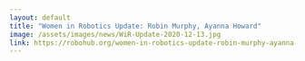```yaml
---
layout: default
title: "Women in Robotics Update: Robin Murphy, Ayanna Howard"
image: /assets/images/news/WiR-Update-2020-12-13.jpg
link: https://robohub.org/women-in-robotics-update-robin-murphy-ayanna-howard/
---
```

